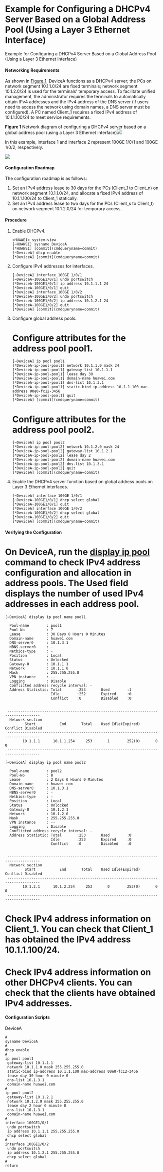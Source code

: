 Example for Configuring a DHCPv4 Server Based on a Global Address Pool (Using a Layer 3 Ethernet Interface)
===========================================================================================================

Example for Configuring a DHCPv4 Server Based on a Global Address Pool (Using a Layer 3 Ethernet Interface)

#### Networking Requirements

As shown in [Figure 1](#EN-US_TASK_0000001564126229__dc_cfg_dhcp_104701), DeviceA functions as a DHCPv4 server; the PCs on network segment 10.1.1.0/24 are fixed terminals; network segment 10.1.2.0/24 is used for the terminals' temporary access. To facilitate unified management, the administrator requires the terminals to automatically obtain IPv4 addresses and the IPv4 address of the DNS server (if users need to access the network using domain names, a DNS server must be configured). A PC named Client\_1 requires a fixed IPv4 address of 10.1.1.100/24 to meet service requirements.

**Figure 1** Network diagram of configuring a DHCPv4 server based on a global address pool (using a Layer 3 Ethernet interface)![](public_sys-resources/note_3.0-en-us.png) 

In this example, interface 1 and interface 2 represent 100GE 1/0/1 and 100GE 1/0/2, respectively.


  
![](figure/en-us_image_0000001564126273.png)

#### Configuration Roadmap

The configuration roadmap is as follows:

1. Set an IPv4 address lease to 30 days for the PCs (Client\_1 to Client\_n) on network segment 10.1.1.0/24, and allocate a fixed IPv4 address of 10.1.1.100/24 to Client\_1 statically.
2. Set an IPv4 address lease to two days for the PCs (Client\_s to Client\_t) on network segment 10.1.2.0/24 for temporary access.


#### Procedure

1. Enable DHCPv4.
   
   
   ```
   <HUAWEI> system-view
   [~HUAWEI] sysname DeviceA
   [*HUAWEI] [commit](cmdqueryname=commit)
   [~DeviceA] dhcp enable
   [*DeviceA] [commit](cmdqueryname=commit)
   ```
2. Configure IPv4 addresses for interfaces.
   
   
   ```
   [~DeviceA] interface 100GE 1/0/1
   [~DeviceA-100GE1/0/1] undo portswitch
   [*DeviceA-100GE1/0/1] ip address 10.1.1.1 24
   [*DeviceA-100GE1/0/1] quit
   [*DeviceA] interface 100GE 1/0/2
   [*DeviceA-100GE1/0/2] undo portswitch
   [*DeviceA-100GE1/0/2] ip address 10.1.2.1 24
   [*DeviceA-100GE1/0/2] quit
   [*DeviceA] [commit](cmdqueryname=commit)
   ```
3. Configure global address pools.
   
   
   
   # Configure attributes for the address pool **pool1**.
   
   ```
   [~DeviceA] ip pool pool1
   [*DeviceA-ip-pool-pool1] network 10.1.1.0 mask 24
   [*DeviceA-ip-pool-pool1] gateway-list 10.1.1.1
   [*DeviceA-ip-pool-pool1] lease day 30
   [*DeviceA-ip-pool-pool1] domain-name huawei.com
   [*DeviceA-ip-pool-pool1] dns-list 10.1.3.1
   [*DeviceA-ip-pool-pool1] static-bind ip-address 10.1.1.100 mac-address 00e0-fc12-3456
   [*DeviceA-ip-pool-pool1] quit
   [*DeviceA] [commit](cmdqueryname=commit)
   ```
   
   # Configure attributes for the address pool **pool2**.
   
   ```
   [~DeviceA] ip pool pool2
   [*DeviceA-ip-pool-pool2] network 10.1.2.0 mask 24
   [*DeviceA-ip-pool-pool2] gateway-list 10.1.2.1
   [*DeviceA-ip-pool-pool2] lease day 2
   [*DeviceA-ip-pool-pool2] domain-name huawei.com
   [*DeviceA-ip-pool-pool2] dns-list 10.1.3.1
   [*DeviceA-ip-pool-pool2] quit
   [*DeviceA] [commit](cmdqueryname=commit)
   ```
4. Enable the DHCPv4 server function based on global address pools on Layer 3 Ethernet interfaces.
   
   
   ```
   [~DeviceA] interface 100GE 1/0/1
   [~DeviceA-100GE1/0/1] dhcp select global
   [*DeviceA-100GE1/0/1] quit
   [*DeviceA] interface 100GE 1/0/2
   [*DeviceA-100GE1/0/2] dhcp select global
   [*DeviceA-100GE1/0/2] quit
   [*DeviceA] [commit](cmdqueryname=commit)
   ```

#### Verifying the Configuration

# On DeviceA, run the [**display ip pool**](cmdqueryname=display+ip+pool) command to check IPv4 address configuration and allocation in address pools. The **Used** field displays the number of used IPv4 addresses in each address pool.

```
[~DeviceA] display ip pool name pool1

  Pool-name        : pool1                                                                                                          
  Pool-No          : 7                                                                                                              
  Lease            : 30 Days 0 Hours 0 Minutes                                                                                      
  Domain-name      : huawei.com                                                                                                     
  DNS-server0      : 10.1.3.1                                                                                                       
  NBNS-server0     : -                                                                                                              
  Netbios-type     : -                                                                                                              
  Position         : Local                                                                                                          
  Status           : Unlocked                                                                                                       
  Gateway-0        : 10.1.1.1                                                                                                       
  Network          : 10.1.1.0                                                                                                       
  Mask             : 255.255.255.0                                                                                                  
  VPN instance     : --                                                                                                             
  Logging          : Disable                                                                                                        
  Conflicted address recycle interval: -                                                                                            
  Address Statistic: Total       :253       Used        :1                                                                          
                     Idle        :252       Expired     :0                                                                          
                     Conflict    :0         Disabled    :0 
                                                                        

 -------------------------------------------------------------------------------------                                              
  Network section                                                                                                                   
         Start           End       Total    Used Idle(Expired) Conflict Disabled                                                    
 -------------------------------------------------------------------------------------                                              
        10.1.1.1      10.1.1.254     253       1        252(0)       0     0                                                        
 ------------------------------------------------------------------------------------- 
```
```
[~DeviceA] display ip pool name pool2

  Pool-name        : pool2                                                                                                          
  Pool-No          : 8                                                                                                              
  Lease            : 2 Days 0 Hours 0 Minutes                                                                                       
  Domain-name      : huawei.com                                                                                                     
  DNS-server0      : 10.1.3.1                                                                                                       
  NBNS-server0     : -                                                                                                              
  Netbios-type     : -                                                                                                              
  Position         : Local                                                                                                          
  Status           : Unlocked                                                                                                       
  Gateway-0        : 10.1.2.1                                                                                                       
  Network          : 10.1.2.0                                                                                                       
  Mask             : 255.255.255.0                                                                                                  
  VPN instance     : --                                                                                                             
  Logging          : Disable                                                                                                        
  Conflicted address recycle interval: -                                                                                            
  Address Statistic: Total       :253       Used        :0                                                                          
                     Idle        :253       Expired     :0                                                                          
                     Conflict    :0         Disabled    :0
                                                                            

 -------------------------------------------------------------------------------------                                              
  Network section                                                                                                                   
         Start           End       Total    Used Idle(Expired) Conflict Disabled                                                    
 -------------------------------------------------------------------------------------                                              
        10.1.2.1      10.1.2.254     253       0        253(0)       0     0                                                        
 -------------------------------------------------------------------------------------
```

# Check IPv4 address information on Client\_1. You can check that Client\_1 has obtained the IPv4 address 10.1.1.100/24.

# Check IPv4 address information on other DHCPv4 clients. You can check that the clients have obtained IPv4 addresses.

#### Configuration Scripts

DeviceA

```
#
sysname DeviceA
#
dhcp enable
#
ip pool pool1
 gateway-list 10.1.1.1 
 network 10.1.1.0 mask 255.255.255.0 
 static-bind ip-address 10.1.1.100 mac-address 00e0-fc12-3456 
 lease day 30 hour 0 minute 0 
 dns-list 10.1.3.1 
 domain-name huawei.com
# 
ip pool pool2
 gateway-list 10.1.2.1 
 network 10.1.2.0 mask 255.255.255.0 
 lease day 2 hour 0 minute 0 
 dns-list 10.1.3.1 
 domain-name huawei.com
#
interface 100GE1/0/1
 undo portswitch
 ip address 10.1.1.1 255.255.255.0
 dhcp select global
#
interface 100GE1/0/2
 undo portswitch
 ip address 10.1.2.1 255.255.255.0
 dhcp select global
#
return
```